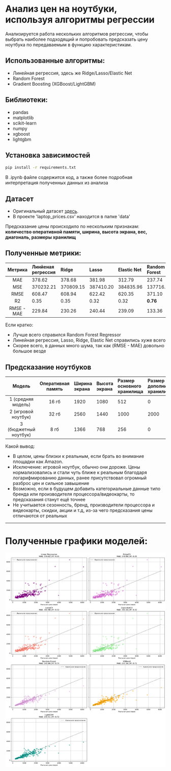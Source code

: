 # Анализ цен на ноутбуки, используя алгоритмы регрессии

Анализируется работа нескольких алгоритмов регрессии, чтобы выбрать наиболее подходящий и попробовать предсказать цену ноутбука по передаваемым в функцию характеристикам.

## Использованные алгоритмы:
- Линейная регрессия, здесь же Ridge/Lasso/Elastic Net
- Random Forest 
- Gradient Boosting (XGBoost/LightGBM)

## Библиотеки:
- pandas
- matplotlib
- scikit-learn
- numpy
- xgboost
- lightgbm

## Установка зависимостей

``` bash
pip install -r requirements.txt
```

В .ipynb файле содержится код, а также более подробная интерпретация полученных данных из анализа

## Датасет
- Оригинальный датасет [здесь](https://www.kaggle.com/datasets/owm4096/laptop-prices).
- В проекте 'laptop_prices.csv' находится в папке 'data'

Предсказание цены происходило по нескольким признакам: **количество оперативной памяти, ширина, высота экрана, вес, диагональ, размеры хранилищ**

## Полученные метрики:
|Метрика| Линйеная регрессия | Ridge | Lasso | Elastic Net | Random Forest | XGBoost | LightGBM |
|:------:|:------------------|:------|:------|:------------|:--------------|:--------|:---------|
| MAE | 378.62 | 378.68 | 381.98 | 312.79 | 237.74 | 252.36 | 252.36 |
| MSE | 370232.21 | 370809.15 | 387410.20 | 384835.96 | 137716.57 | 166395.33 | 166395.33 |
| RMSE | 608.47 | 608.94 | 622.42 | 620.35 | 371.10 | 407.92 | 407.92 |
| R2 | 0.35 | 0.35 | 0.32 | 0.32 | **0.76** | 0.71 | 0.71 |
| RMSE - MAE | 229.84| 230.26 | 240.44 | 239.09 | 133.36 | 155.55 | 155.55 |

Если кратко:
- Лучше всего справился Random Forest Regressor
- Линейная регрессия, Lasso, Ridge, Elastic Net справились хуже всего
- Скорее всего, в данных много шума, так как (RMSE - MAE) довольно большое везде

## Предсказание ноутбуков

| Модель | Оперативная память | Ширина экрана | Высота экрана | Размер основного хранилища | Размер дополнительного хранилища | Частота процессора | Диагональ | Вес | **Предсказанная цена**|
|:------:| :-----------------:| :------------ | :------------ | :------------------------- | :------------------------------- | :----------------- | :-------- | :-- | :-------------------: |
| 1 (средняя модель) | 16 гб | 1920 | 1080 | 512 | 0 | 2.8 | 15.6 дюймов | 1.8 кг | **759.86** евро |
| 2 (игровой ноутбук) | 32 гб | 2560 | 1440 | 1000 | 2000 | 3.2 | 17.3 дюймов | 2.5 кг | **803.24** евро |
| 3 (бюджетный ноутбук) | 8 гб | 1366 | 768 | 256 | 0 | 1.8 | 14 дюймов | 1.5 кг | **693.91** евро |

Какой вывод:
- В целом, цены близки к реальным, если брать во внимание площадки как Amazon.
- Исключение: игровой ноутбук, обычно они дороже. Цены нормализовались и стали чуть ближе к реальным благодаря логарифмированию данных, ранее присутствовал огромный разброс цен и сильное завышение
- Возможно, если в будущем добавить категориальные данные типо бренда или производителя процессора/видеокарты, то предсказания станут ещё точнее
- Не учитыается сезонность, бренд, производители процессора и видеокарты, скидки, акции и т.д, из-за чего предсказания цены отличаются от реальных

---

# Полученные графики моделей:
![All graphs](all_models_comparison.png)

